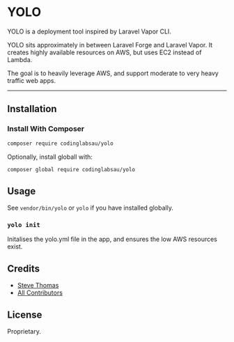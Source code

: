 # YOLO

YOLO is a deployment tool inspired by Laravel Vapor CLI. 

YOLO sits approximately in between Laravel Forge and Laravel Vapor. It creates highly available resources on AWS, but uses EC2 instead of Lambda.

The goal is to heavily leverage AWS, and support moderate to very heavy traffic web apps. 

___
## Installation

### Install With Composer
```bash
composer require codinglabsau/yolo
```

Optionally, install globall with:
```bash
composer global require codinglabsau/yolo
```

## Usage
See `vendor/bin/yolo` or `yolo` if you have installed globally.

### `yolo init`
Initalises the yolo.yml file in the app, and ensures the low AWS resources exist. 

## Credits
- [Steve Thomas](https://github.com/stevethomas)
- [All Contributors](https://github.com/codinglabsau/yolo/contributors)

## License
Proprietary.
